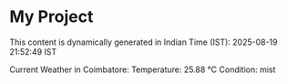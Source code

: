 # My Project

This content is dynamically generated in Indian Time (IST): 2025-08-19 21:52:49 IST


Current Weather in Coimbatore:
Temperature: 25.88 °C
Condition: mist

